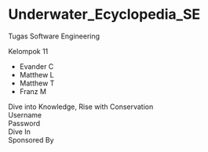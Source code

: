 # Underwater_Ecyclopedia_SE
Tugas Software Engineering 

Kelompok 11
- Evander C
- Matthew L
- Matthew T
- Franz M


<div class="bg-[#FFFFFF] flex w-[1152px] box-sizing-border">
  <div class="relative flex flex-col items-center box-sizing-border">
    <div class="bg-[linear-gradient(91.02deg,#A7E6FF,#050C9C)] relative m-[0_0_106px_0] flex p-[28px_0_28px_131.1px] w-[1152px] box-sizing-border">
      <span class="break-words font-['Inter'] font-normal text-[36px] text-[#FFFFFF]">
        Dive into Knowledge, Rise with Conservation
      </span>
    </div>
    <span class="m-[0_478.9px_0_0] break-words font-['Inter'] font-normal text-[16px] text-[#000000]">
      Username
    </span>
    <div class="border-[1px_solid_#000000] bg-[#FFFFFF] m-[0_56px_31px_0] w-[500px] h-[50px]">
    </div>
    <span class="m-[0_482.2px_0_0] break-words font-['Inter'] font-normal text-[16px] text-[#000000]">
      Password
    </span>
    <div class="border-[1px_solid_#000000] bg-[#FFFFFF] m-[0_56px_63px_0] w-[500px] h-[50px]">
    </div>
    <div class="rounded-[10px] bg-[#3ABEF9] relative m-[0_0_62px_0] flex p-[10px_0_11px_0.9px] w-[200px] box-sizing-border">
      <span class="break-words font-['Inter'] font-normal text-[24px] text-[#000000]">
        Dive In
      </span>
    </div>
    <div class="bg-[linear-gradient(91.02deg,#A7E6FF,#050C9C)] relative flex flex-row p-[9px_0_18px_4px] w-[1152px] box-sizing-border">
      <div class="m-[0_81.7px_94px_0] inline-block break-words font-['Inter'] font-normal text-[24px] text-[#000000]">
        Sponsored By
      </div>
      <div class="bg-[url('../assets/images/binus.png')] bg-[50%_50%] bg-cover bg-no-repeat m-[0_44px_0_0] w-[211px] h-[123px]">
      </div>
      <div class="bg-[url('../assets/images/anchol.jpeg')] bg-[50%_50%] bg-cover bg-no-repeat m-[12px_0_3px_0] w-[244px] h-[108px]">
      </div>
    </div>
  </div>
  <div class="bg-[url('../assets/images/logo.png')] bg-[50%_50%] bg-cover bg-no-repeat absolute left-[33px] top-[-10px] w-[120px] h-[120px]">
  </div>
</div>
